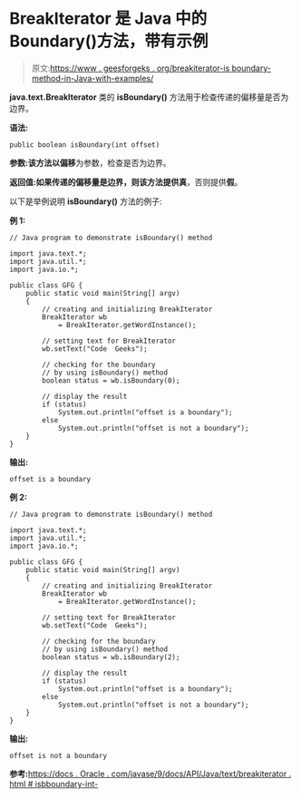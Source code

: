 # BreakIterator 是 Java 中的 Boundary()方法，带有示例

> 原文:[https://www . geesforgeks . org/breakiterator-is boundary-method-in-Java-with-examples/](https://www.geeksforgeeks.org/breakiterator-isboundary-method-in-java-with-examples/)

**java.text.BreakIterator** 类的 **isBoundary()** 方法用于检查传递的偏移量是否为边界。

**语法:**

```
public boolean isBoundary(int offset)
```

**参数:**该方法以**偏移**为参数，检查是否为边界。

**返回值:**如果传递的偏移量是边界，则该方法提供**真**，否则提供**假**。

以下是举例说明 **isBoundary()** 方法的例子:

**例 1:**

```
// Java program to demonstrate isBoundary() method

import java.text.*;
import java.util.*;
import java.io.*;

public class GFG {
    public static void main(String[] argv)
    {
        // creating and initializing BreakIterator
        BreakIterator wb
            = BreakIterator.getWordInstance();

        // setting text for BreakIterator
        wb.setText("Code  Geeks");

        // checking for the boundary
        // by using isBoundary() method
        boolean status = wb.isBoundary(0);

        // display the result
        if (status)
            System.out.println("offset is a boundary");
        else
            System.out.println("offset is not a boundary");
    }
}
```

**输出:**

```
offset is a boundary

```

**例 2:**

```
// Java program to demonstrate isBoundary() method

import java.text.*;
import java.util.*;
import java.io.*;

public class GFG {
    public static void main(String[] argv)
    {
        // creating and initializing BreakIterator
        BreakIterator wb
            = BreakIterator.getWordInstance();

        // setting text for BreakIterator
        wb.setText("Code  Geeks");

        // checking for the boundary
        // by using isBoundary() method
        boolean status = wb.isBoundary(2);

        // display the result
        if (status)
            System.out.println("offset is a boundary");
        else
            System.out.println("offset is not a boundary");
    }
}
```

**输出:**

```
offset is not a boundary

```

**参考:**[https://docs . Oracle . com/javase/9/docs/API/Java/text/breakiterator . html # isbboundary-int-](https://docs.oracle.com/javase/9/docs/api/java/text/BreakIterator.html#isBoundary-int-)